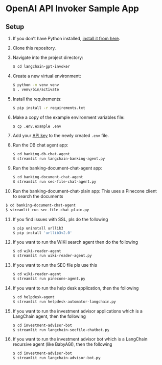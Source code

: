 # OpenAI API Invoker Sample App

## Setup

1. If you don’t have Python installed, [install it from here](https://www.python.org/downloads/).
2. Clone this repository.

3. Navigate into the project directory:

   ```bash
   $ cd langchain-gpt-invoker
   ```

4. Create a new virtual environment:

   ```bash
   $ python -m venv venv
   $ . venv/bin/activate
   ```

5. Install the requirements:

   ```bash
   $ pip install -r requirements.txt
   ```

6. Make a copy of the example environment variables file:

   ```bash
   $ cp .env.example .env
   ```

7. Add your [API key](https://beta.openai.com/account/api-keys) to the newly created `.env` file.

8. Run the DB chat agent app:

   ```bash
   $ cd banking-db-chat-agent
   $ streamlit run langchain-banking-agent.py
   ```
9. Run the banking-document-chat-agent app:

   ```bash
   $ cd banking-document-chat-agent
   $ streamlit run sec-file-chat-agent.py
   ```
10. Run the banking-document-chat-plain app: This uses a Pinecone client to search the documents

   ```bash
   $ cd banking-document-chat-agent
   $ streamlit run sec-file-chat-plain.py
   ```
   
11. If you find issues with SSL, pls do the following
    ```bash
    $ pip uninstall urllib3
    $ pip install 'urllib3<2.0'
    ```
12. If you want to run the WIKI search agent then do the following
    ```bash
    $ cd wiki-reader-agent
    $ streamlit run wiki-reader-agent.py
    ```
13. If you want to run the SEC file pls use this
    ```bash
    $ cd wiki-reader-agent
    $ streamlit run pinecone-agent.py
14. If you want to run the help desk application, then the following
    ```bash
    $ cd helpdesk-agent
    $ streamlit run helpdesk-automator-langchain.py
15. If you want to run the investment advisor applications which is a LangChain agent, then the following
    ```bash
    $ cd investment-advisor-bot
    $ streamlit run langchain-secfile-chatbot.py
16. If you want to run the investment advisor bot which is a LangChain recursive agent (like BabyAGI), then the following
    ```bash
    $ cd investment-advisor-bot
    $ streamlit run langchain-advisor-bot.py
    ```